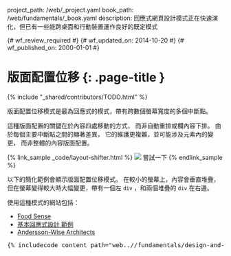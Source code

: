 project_path: /web/_project.yaml
book_path: /web/fundamentals/_book.yaml
description: 回應式網頁設計模式正在快速演化，但已有一些能跨桌面和行動裝置運作良好的既定模式

{# wf_review_required #}
{# wf_updated_on: 2014-10-20 #}
{# wf_published_on: 2000-01-01 #}

# 版面配置位移 {: .page-title }

{% include "_shared/contributors/TODO.html" %}



版面配置位移模式是最為回應式的模式，帶有跨數個螢幕寬度的多個中斷點。

這種版面配置的關鍵在於內容四處移動的方式，
而非自動重排或欄內容下排。  由於每個主要中斷點之間的顯著差異，
它的維護更複雜，並可能涉及元素內的變更，
而非整體的內容版面配置。

{% link_sample _code/layout-shifter.html %}
  <img src="imgs/layout-shifter.svg">
  嘗試一下
{% endlink_sample %}

以下的簡化範例會顯示版面配置位移模式。
在較小的螢幕上，內容會垂直堆疊，
但在螢幕變得較大時大幅變更，帶有一個左 `div` ，和兩個堆疊的 `div` 在右邊。

使用這種模式的網站包括：

 * [Food Sense](http://foodsense.is/)
 * [基本回應式設計
範例](http://alistapart.com/d/responsive-web-design/ex/ex-site-FINAL.html)
 * [Andersson-Wise Architects](http://www.anderssonwise.com/)

<pre class="prettyprint">
{% includecode content_path="web..//fundamentals/design-and-ui/responsive/patterns/_code/layout-shifter.html" region_tag="lshifter" lang=css %}
</pre>



